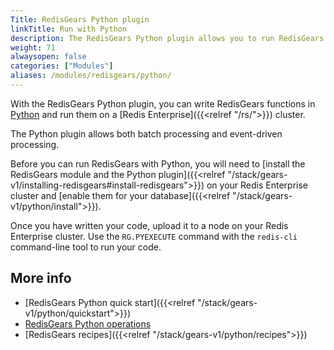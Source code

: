 ```yaml
---
Title: RedisGears Python plugin
linkTitle: Run with Python
description: The RedisGears Python plugin allows you to run RedisGears functions with Python.
weight: 71
alwaysopen: false
categories: ["Modules"]
aliases: /modules/redisgears/python/
---
```


With the RedisGears Python plugin, you can write RedisGears functions in [Python](https://www.python.org/) and run them on a [Redis Enterprise]({{<relref "/rs/">}}) cluster.

The Python plugin allows both batch processing and event-driven processing.

Before you can run RedisGears with Python, you will need to [install the RedisGears module and the Python plugin]({{<relref "/stack/gears-v1/installing-redisgears#install-redisgears">}}) on your Redis Enterprise cluster and [enable them for your database]({{<relref "/stack/gears-v1/python/install">}}).

Once you have written your code, upload it to a node on your Redis Enterprise cluster. Use the `RG.PYEXECUTE` command with the `redis-cli` command-line tool to run your code.

## More info

- [RedisGears Python quick start]({{<relref "/stack/gears-v1/python/quickstart">}})
- [RedisGears Python operations](http://oss.redis.com/redisgears/operations.html)
- [RedisGears recipes]({{<relref "/stack/gears-v1/python/recipes">}})